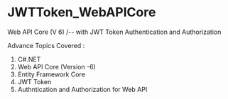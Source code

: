 # JWTToken_WebAPICore
Web API Core (V 6) /-- with JWT Token Authentication and Authorization

Advance Topics Covered  :

1. C#.NET
2. Web API Core (Version -6)
3. Entity Framework Core
4. JWT Token 
5. Authntication and Authorization for Web API
